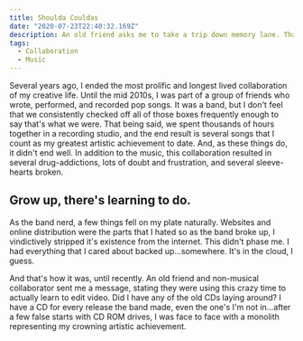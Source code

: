 ```yaml
---
title: Shoulda Couldas
date: "2020-07-23T22:40:32.169Z"
description: An old friend asks me to take a trip down memory lane. Thanks, I hate it.
tags:
  - Collaboration
  - Music
---
```

Several years ago, I ended the most prolific and longest lived collaboration of my creative life. Until the mid 2010s, I was part of a group of friends who wrote, performed, and recorded pop songs. It was a band, but I don't feel that we consistently checked off all of those boxes frequently enough to say that's what we were. That being said, we spent thousands of hours together in a recording studio, and the end result is several songs that I count as my greatest artistic achievement to date. And, as these things do, it didn't end well. In addition to the music, this collaboration resulted in several drug-addictions, lots of doubt and frustration, and several sleeve-hearts broken.
## Grow up, there's learning to do.
As the band nerd, a few things fell on my plate naturally. Websites and online distribution were the parts that I hated so as the band broke up, I vindictively stripped it's existence from the internet. This didn't phase me. I had everything that I cared about backed up...somewhere. It's in the cloud, I guess.

And that's how it was, until recently. An old friend and non-musical collaborator sent me a message, stating they were using this crazy time to actually learn to edit video. Did I have any of the old CDs laying around? I have a CD for every release the band made, even the one's I'm not in...after a few false starts with CD ROM drives, I was face to face with a monolith representing my crowning artistic achievement.